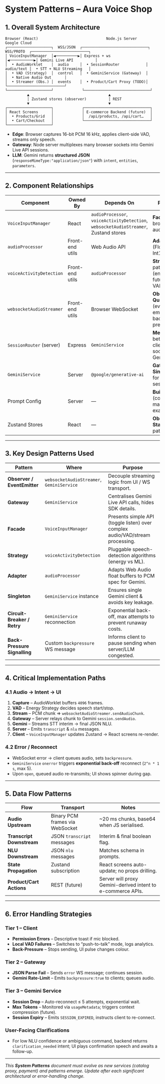 # System Patterns – Aura Voice Shop

## 1. Overall System Architecture

```
Browser (React)                               Node.js Server                       Google Cloud
┌────────────────────┐  WSS/JSON  ┌──────────────────────────────┐  WSS/PROTO  ┌──────────────────────────┐
│ VoiceInputManager  │◀──────────▶│ Express + ws                │◀───────────▶│ Gemini Live API          │
│  • AudioWorklet    │  audio     │  • SessionRouter            │  audio/text │  • STT + NLU Streaming   │
│  • VAD (Strategy)  │  control   │  • GeminiService (Gateway)  │             │  • Native Audio Out      │
│  • Streamer (Obs.) │  events    │  • Product/Cart Proxy (TODO)│             └──────────────────────────┘
└────────────────────┘             └──────────────────────────────┘
          ▲                                    ▲
          │ Zustand stores (observer)          │ REST
          ▼                                    ▼
┌────────────────────┐             ┌──────────────────────────────┐
│ React Screens      │             │ E-commerce Backend (future)  │
│  • Products/Grid   │             │  /api/products, /api/cart…   │
│  • Cart/Checkout   │             └──────────────────────────────┘
└────────────────────┘
```

* **Edge**: Browser captures 16-bit PCM 16 kHz, applies client-side VAD, streams only speech.
* **Gateway**: Node server multiplexes many browser sockets into Gemini Live API sessions.
* **LLM**: Gemini returns **structured JSON** (`responseMimeType:"application/json"`) with `intent`, `entities`, `parameters`.

---

## 2. Component Relationships

| Component | Owned By | Depends On | Pattern |
|-----------|----------|------------|---------|
| `VoiceInputManager` | React | `audioProcessor`, `voiceActivityDetection`, `websocketAudioStreamer`, Zustand stores | **Facade** for browser audio/UI |
| `audioProcessor` | Front-end utils | Web Audio API | **Adapter** (Float32 → Int16 PCM) |
| `voiceActivityDetection` | Front-end utils | `audioProcessor` | **Strategy** pattern (energy vs. future ML VAD) |
| `websocketAudioStreamer` | Front-end utils | Browser WebSocket | **Observer + Queue** (event emitter & back-pressure) |
| `SessionRouter` (server) | Express | `GeminiService` | **Mediator** between client sockets & Gemini |
| `GeminiService` | Server | `@google/generative-ai` | **Gateway / Singleton** for LLM sessions |
| Prompt Config | Server | — | **Builder** (combines main + examples) |
| Zustand Stores | React | — | **Observable State** pattern |

---

## 3. Key Design Patterns Used

| Pattern | Where | Purpose |
|---------|-------|---------|
| **Observer / EventEmitter** | `websocketAudioStreamer`, `GeminiService` | Decouple streaming logic from UI / WS transport. |
| **Gateway** | `GeminiService` | Centralises Gemini Live API calls, hides SDK details. |
| **Facade** | `VoiceInputManager` | Presents simple API (toggle listen) over complex audio/VAD/stream processing. |
| **Strategy** | `voiceActivityDetection` | Pluggable speech-detection algorithms (energy vs ML). |
| **Adapter** | `audioProcessor` | Adapts Web Audio float buffers to PCM spec for Gemini. |
| **Singleton** | `GeminiService` instance | Ensures single Gemini client & avoids key leakage. |
| **Circuit-Breaker / Retry** | `GeminiService` reconnection | Exponential back-off, max attempts to prevent runaway costs. |
| **Back-Pressure Signalling** | Custom `backpressure` WS message | Informs client to pause sending when server/LLM congested. |

---

## 4. Critical Implementation Paths

### 4.1 Audio → Intent → UI

1. **Capture** – AudioWorklet buffers `4096` frames.  
2. **VAD** – Energy Strategy decides speech start/stop.  
3. **Stream** – PCM chunk ⇒ `websocketAudioStreamer.sendAudioChunk`.  
4. **Gateway** – Server relays chunk to Gemini `session.sendAudio`.  
5. **Gemini** – Streams STT interim → final JSON NLU.  
6. **Server** – Emits `transcript` & `nlu` messages.  
7. **Client** – `VoiceInputManager` updates Zustand → React screens re-render.

### 4.2 Error / Reconnect

* WebSocket error → client queues audio, sets `backpressure`.  
* `GeminiService` `onerror` triggers **exponential back-off** reconnect (`2^n * 1 s`, max 5).  
* Upon `open`, queued audio re-transmits; UI shows spinner during gap.

---

## 5. Data Flow Patterns

| Flow | Transport | Notes |
|------|-----------|-------|
| **Audio Upstream** | Binary PCM frames via WebSocket | ~20 ms chunks, base64 when JS serialised. |
| **Transcript Downstream** | JSON `transcript` messages | Interim & final boolean flag. |
| **NLU Downstream** | JSON `nlu` messages | Matches schema in prompts. |
| **State Propagation** | Zustand subscription | React screens auto-update; no props drilling. |
| **Product/Cart Actions** | REST (future) | Server will proxy Gemini-derived intent to e-commerce APIs. |

---

## 6. Error Handling Strategies

### Tier 1 – Client
* **Permission Errors** – Descriptive toast if mic blocked.
* **Local VAD Failures** – Switches to “push-to-talk” mode, logs analytics.
* **Back-Pressure** – Stops sending, UI pulse changes colour.

### Tier 2 – Gateway
* **JSON Parse Fail** – Sends `error` WS message; continues session.
* **Gemini Rate-Limit** – Emits `backpressure:true` to clients; queues audio.

### Tier 3 – Gemini Service
* **Session Drop** – Auto-reconnect ≤ 5 attempts, exponential wait.  
* **Max Tokens** – Monitored via `usageMetadata`; triggers context compression (future).  
* **Session Expiry** – Emits `SESSION_EXPIRED`, instructs client to re-connect.

### User-Facing Clarifications
* For low NLU confidence or ambiguous command, backend returns `clarification_needed` intent; UI plays confirmation speech and awaits a follow-up.

---

_This **System Patterns** document must evolve as new services (catalog proxy, payment) and patterns emerge. Update after each significant architectural or error-handling change._  
